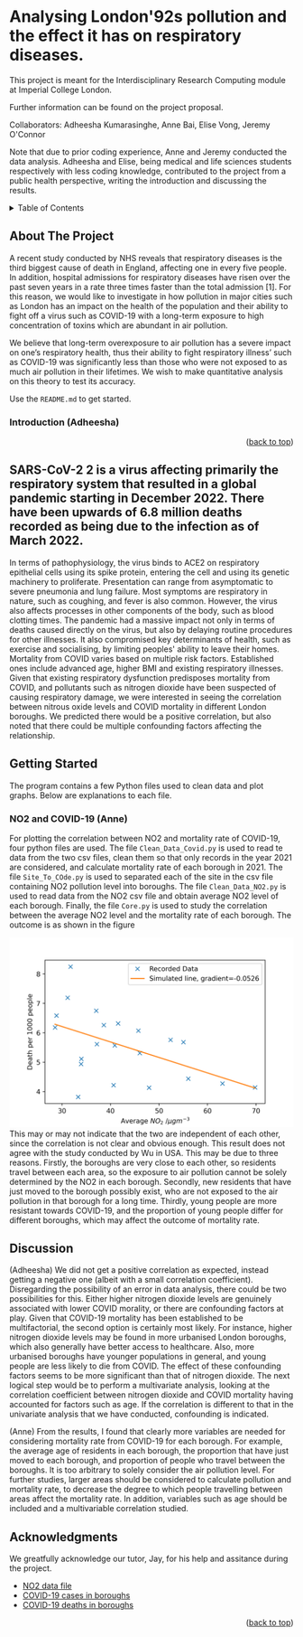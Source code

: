 # Analysing London\'92s pollution and the effect it has on respiratory diseases. 

This project is meant for the Interdisciplinary Research Computing module at Imperial College London. 

Further information can be found on the project proposal. 

Collaborators: Adheesha Kumarasinghe, Anne Bai, Elise Vong, Jeremy O'Connor

Note that due to prior coding experience, Anne and Jeremy conducted the data analysis. Adheesha and Elise, being medical and life sciences students respectively with less coding knowledge, contributed to the project from a public health perspective, writing the introduction and discussing the results. 


<!-- TABLE OF CONTENTS -->
<details>
  <summary>Table of Contents</summary>
  <ol>
    <li>
      <a href="#about-the-project">About The Project</a>
      <ul>
        <li><a href="#Introduction"Introduction</a></li>
      </ul>
    </li>
    <li>
      <a href="#getting-started">Getting Started</a>
      <ul>
        <li><a href="#NO2 and COVID-19">NO2 and COVID-19</a></li>
      </ul>
    </li>
    <li>
        <li><a href="#Discussion">Discussion</a></li>
    </li>
    <li><a href="#acknowledgments">Acknowledgments</a></li>
  </ol>
</details>



<!-- ABOUT THE PROJECT -->
## About The Project

A recent study conducted by NHS reveals that respiratory diseases is the third biggest cause of death in England, affecting one in every five people. In addition, hospital admissions for respiratory diseases have risen over the past seven years in a rate three times faster than the total admission [1]. For this reason, we would like to investigate in how pollution in major cities such as London has an impact on the health of the population and their ability to fight off a virus such as COVID-19 with a long-term exposure to high concentration of toxins which are abundant in air pollution. 

We believe that long-term overexposure to air pollution has a severe impact on one’s respiratory health, thus their ability to fight respiratory illness’ such as COVID-19 was significantly less than those who were not exposed to as much air pollution in their lifetimes. We wish to make quantitative analysis on this theory to test its accuracy. 

Use the `README.md` to get started.

### Introduction (Adheesha)

<p align="right">(<a href="#readme-top">back to top</a>)</p>

## SARS-CoV-2 2 is a virus affecting primarily the respiratory system that resulted in a global pandemic starting in December 2022. There have been upwards of 6.8 million deaths recorded as being due to the infection as of March 2022. 
In terms of pathophysiology, the virus binds to ACE2 on respiratory epithelial cells using its spike protein, entering the cell and using its genetic machinery to proliferate. 
Presentation can range from asymptomatic to severe pneumonia and lung failure. Most symptoms are respiratory in nature, such as coughing, and fever is also common. However, the virus also affects processes in  other components of the body, such as blood clotting times. 
The pandemic had a massive impact not only in terms of deaths caused directly on the virus, but also by delaying routine procedures for other illnesses. It also compromised key determinants of health, such as exercise and socialising, by limiting peoples' ability to leave their homes. 
Mortality from COVID varies based on multiple risk factors. Established ones include advanced age, higher BMI and existing respiratory illnesses. 
Given that existing respiratory dysfunction predisposes mortality from COVID, and pollutants such as nitrogen dioxide have been suspected of causing respiratory damage, we were interested in seeing the correlation between nitrous oxide levels and COVID mortality in different London boroughs. 
We predicted there would be a positive correlation, but also noted that there could be multiple confounding factors affecting the relationship.


<!-- GETTING STARTED -->
## Getting Started

The program contains a few Python files used to clean data and plot graphs. Below are explanations to each file.

### NO2 and COVID-19 (Anne)

For plotting the correlation between NO2 and mortality rate of COVID-19, four python files are used. The file `Clean_Data_Covid.py` is used to read te data from the two csv files, clean them so that only records in the year 2021 are considered, and calculate mortality rate of each borough in 2021. The file `Site_To_COde.py` is used to separated each of the site in the csv file containing NO2 pollution level into boroughs. The file `Clean_Data_NO2.py` is used to read data from the NO2 csv file and obtain average NO2 level of each borough. Finally, the file `Core.py` is used to study the correlation between the average NO2 level and the mortality rate of each borough. The outcome is as shown in the figure
<div align="center">
  <a href="https://github.com/AnneBai0802/London-Underground-and-Respiratory-diseases">
    <img src="Percentage Death 2021 against NO2 in 2015-2023.png" alt="Mortality Rate of COVID-19 against NO2" >
  </a>
 </div>
This may or may not indicate that the two are independent of each other, since the correlation is not clear and obvious enough. This result does not agree with the study conducted by Wu in USA. This may be due to three reasons.
Firstly, the boroughs are very close to each other, so residents travel between each area, so the exposure to air pollution cannot be solely determined by the NO2 in each borough. Secondly, new residents that have just moved to the borough possibly exist, who are not exposed to the air pollution in that borough for a long time. Thirdly, young people are more resistant towards COVID-19, and the proportion of young people differ for different boroughs, which may affect the outcome of mortality rate.


<!-- DISCUSSION -->
## Discussion
(Adheesha) We did not get a positive correlation as expected, instead getting a negative one (albeit with a small correlation coefficient). Disregarding the possibility of an error in data analysis, there could be two possibilities for this. Either higher nitrogen dioxide levels are genuinely associated with lower COVID morality, or there are confounding factors at play. Given that COVID-19 mortality has been established to be multifactorial, the second option is certainly most likely. For instance, higher nitrogen dioxide levels may be found in more urbanised London boroughs, which also generally have better access to healthcare. Also, more urbanised boroughs have younger populations in general, and young people are less likely to die from COVID. The effect of these confounding factors seems to be more significant than that of nitrogen dioxide. The next logical step would be to perform a multivariate analysis, looking at the correlation coefficient between nitrogen dioxide and COVID mortality having accounted for factors such as age. If the correlation is different to that in the univariate analysis that we have conducted, confounding is indicated.


(Anne) From the results, I  found that clearly more variables are needed for considering mortality rate from COVID-19 for each borough. For example, the average age of residents in each borough, the proportion that have just moved to each borough, and proportion of people who travel between the boroughs.  It is too arbitrary to solely consider the air pollution level. For further studies, larger areas should be considered to calculate pollution and mortality rate, to decrease the degree to which people travelling between areas affect the mortality rate. In addition, variables such as age should be included and a multivariable correlation studied.

<!-- ACKNOWLEDGMENTS -->
## Acknowledgments

We greatfully acknowledge our tutor, Jay, for his help and assitance during the project.

* [NO2 data file](https://www.londonair.org.uk/london/asp/datadownload.asp)
* [COVID-19 cases in boroughs](https://data.london.gov.uk/dataset/coronavirus--covid-19--cases)
* [COVID-19 deaths in boroughs](https://data.london.gov.uk/dataset/coronavirus--covid-19--deaths)

<p align="right">(<a href="#readme-top">back to top</a>)</p>

